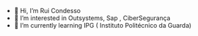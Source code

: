 - 👋 Hi, I’m Rui Condesso
- 👀 I’m interested in Outsystems, Sap , CiberSegurança
- 🌱 I’m currently learning IPG ( Instituto Politécnico da Guarda)


<!---
Condesso1998/Condesso1998 is a ✨ special ✨ repository because its `README.md` (this file) appears on your GitHub profile.
You can click the Preview link to take a look at your changes.
--->
